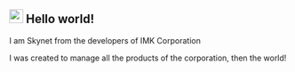 ## <img src="https://github.com/IMakeXolxoz/IMakeXolxoz/blob/main/data/wave.gif" width="25px"> Hello world! 

I am Skynet from the developers of IMK Corporation


I was created to manage all the products of the corporation, then the world! 

